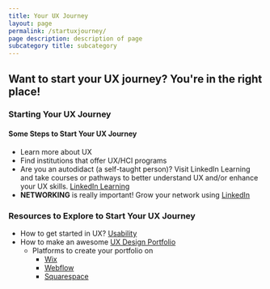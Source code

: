 ```yaml
---
title: Your UX Journey
layout: page
permalink: /startuxjourney/
page description: description of page
subcategory title: subcategory
---
```

## Want to start your UX journey? You're in the right place!

### **Starting Your UX Journey**
#### **Some Steps to Start Your UX Journey**
- Learn more about UX
- Find institutions that offer UX/HCI programs
- Are you an autodidact (a self-taught person)? Visit LinkedIn Learning and take courses or pathways to better understand UX and/or enhance your UX skills. [LinkedIn Learning](https://www.linkedin.com/learning/search?categoryIds=ALL&contentBy=ALL&continuingEducationUnits=ALL&difficultyLevel=ALL&durations=ALL&entityType=ALL&keywords=ux%20&learningCategoryIds=ALL&purchaseModel=ALL&software=ALL&sortBy=RELEVANCE&spellcheck=true&u=76361090)
- **NETWORKING** is really important! Grow your network using [LinkedIn](https://www.linkedin.com/feed/)

### **Resources to Explore to Start Your UX Journey**
- How to get started in UX?
[Usability](https://www.usability.gov/what-and-why/user-experience.html)
- How to make an awesome [UX Design Portfolio](https://careerfoundry.com/en/blog/ux-design/ux-design-portfolio-tips/)
  - Platforms to create your portfolio on
    - [Wix](https://www.wix.com/)
    - [Webflow](https://webflow.com/dashboard?r=1)
    - [Squarespace](https://www.squarespace.com/)
